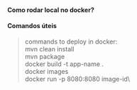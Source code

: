 #### Como rodar local no docker?
#### Comandos úteis
> commands to deploy in docker:\
> mvn clean install\
> mvn package\
> docker build -t app-name .\
> docker images\
> docker run -p 8080:8080 image-id\
